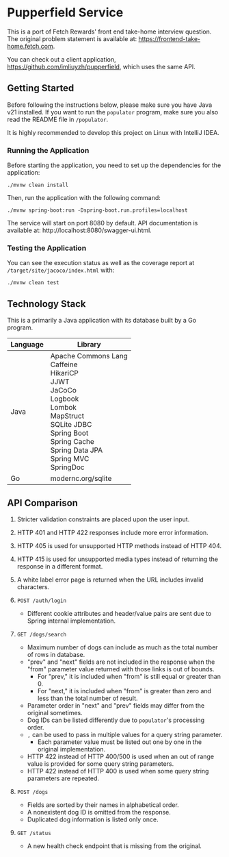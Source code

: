 # Pupperfield Service

This is a port of Fetch Rewards' front end take-home interview question.
The original problem statement is available at: https://frontend-take-home.fetch.com.

You can check out a client application, https://github.com/imliuyzh/pupperfield,
which uses the same API.

## Getting Started

Before following the instructions below, please make sure you have Java v21 installed. If you want
to run the `populator` program, make sure you also read the README file in `/populator`.

It is highly recommended to develop this project on Linux with IntelliJ IDEA. 

### Running the Application

Before starting the application, you need to set up the dependencies for the application:

```
./mvnw clean install
```

Then, run the application with the following command:

```
./mvnw spring-boot:run -Dspring-boot.run.profiles=localhost
```

The service will start on port 8080 by default. API documentation is available at: http://localhost:8080/swagger-ui.html.

### Testing the Application

You can see the execution status as well as the coverage report at `/target/site/jacoco/index.html` with:

```
./mvnw clean test
```

## Technology Stack

This is a primarily a Java application with its database built by a Go program.

| Language | Library                                                                                                                                                                                                               |
|----------|-----------------------------------------------------------------------------------------------------------------------------------------------------------------------------------------------------------------------|
| Java     | Apache Commons Lang <br> Caffeine <br> HikariCP <br> JJWT <br> JaCoCo <br> Logbook <br> Lombok <br> MapStruct <br> SQLite JDBC <br> Spring Boot <br> Spring Cache <br> Spring Data JPA <br> Spring MVC <br> SpringDoc |
| Go       | modernc.org/sqlite                                                                                                                                                                                                    |

## API Comparison

1. Stricter validation constraints are placed upon the user input. 
2. HTTP 401 and HTTP 422 responses include more error information.
3. HTTP 405 is used for unsupported HTTP methods instead of HTTP 404.
4. HTTP 415 is used for unsupported media types instead of returning the response in a different format.
5. A white label error page is returned when the URL includes invalid characters.

6. `POST /auth/login`
   - Different cookie attributes and header/value pairs are sent due to Spring internal implementation.

7. `GET /dogs/search`
   - Maximum number of dogs can include as much as the total number of rows in database.
   - "prev" and "next" fields are not included in the response when the "from" parameter value returned with those links is out of bounds.
     - For "prev," it is included when "from" is still equal or greater than 0.
     - For "next," it is included when "from" is greater than zero and less than the total number of result.
   - Parameter order in "next" and "prev" fields may differ from the original sometimes.
   - Dog IDs can be listed differently due to `populator`'s processing order.
   - `,` can be used to pass in multiple values for a query string parameter.
     - Each parameter value must be listed out one by one in the original implementation. 
   - HTTP 422 instead of HTTP 400/500 is used when an out of range value is provided for some query string parameters.
   - HTTP 422 instead of HTTP 400 is used when some query string parameters are repeated.

8. `POST /dogs`
   - Fields are sorted by their names in alphabetical order.
   - A nonexistent dog ID is omitted from the response.
   - Duplicated dog information is listed only once.

9. `GET /status`
   - A new health check endpoint that is missing from the original.
